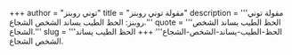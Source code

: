 +++
author = "توني روبنز"
title = "مقولة توني روبنز"
description = '''مقولة توني روبنز: الحظ الطيب يساند الشخص الشجاع.'''
quote = '''الحظ الطيب يساند الشخص الشجاع.'''
slug = '''الحظ-الطيب-يساند-الشخص-الشجاع'''
+++
الحظ الطيب يساند الشخص الشجاع.
